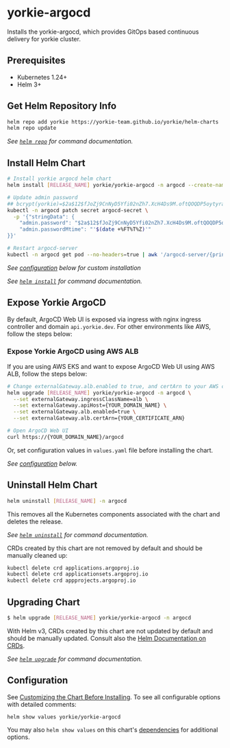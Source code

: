 # yorkie-argocd

Installs the yorkie-argocd, which provides GitOps based continuous delivery for yorkie cluster.

## Prerequisites

- Kubernetes 1.24+
- Helm 3+

## Get Helm Repository Info

```bash
helm repo add yorkie https://yorkie-team.github.io/yorkie/helm-charts
helm repo update
```

_See [`helm repo`](https://helm.sh/docs/helm/helm_repo/) for command documentation._

## Install Helm Chart

```bash
# Install yorkie argocd helm chart
helm install [RELEASE_NAME] yorkie/yorkie-argocd -n argocd --create-namespace

# Update admin password
## bcrypt(yorkie)=$2a$12$fJoZj9CnNyD5Yfi02nZh7.XcH4Ds9M.oftQOQDP5oytyra9cP6Dny
kubectl -n argocd patch secret argocd-secret \
  -p '{"stringData": {
    "admin.password": "$2a$12$fJoZj9CnNyD5Yfi02nZh7.XcH4Ds9M.oftQOQDP5oytyra9cP6Dny",
    "admin.passwordMtime": "'$(date +%FT%T%Z)'"
}}'

# Restart argocd-server
kubectl -n argocd get pod --no-headers=true | awk '/argocd-server/{print $1}'| xargs kubectl delete -n argocd pod
```

_See [configuration](#configuration) below for custom installation_

_See [`helm install`](https://helm.sh/docs/helm/helm_install/) for command documentation._

## Expose Yorkie ArgoCD

By default, ArgoCD Web UI is exposed via ingress with nginx ingress controller and domain `api.yorkie.dev`.
For other environments like AWS, follow the steps below:

### Expose Yorkie ArgoCD using AWS ALB

If you are using AWS EKS and want to expose ArgoCD Web UI using AWS ALB, follow the steps below:

```bash
# Change externalGateway.alb.enabled to true, and certArn to your AWS certificate ARN issued in AWS Certificate Manager
helm upgrade [RELEASE_NAME] yorkie/yorkie-argocd -n argocd \
  --set externalGateway.ingressClassName=alb \
  --set externalGateway.apiHost={YOUR_DOMAIN_NAME} \
  --set externalGateway.alb.enabled=true \
  --set externalGateway.alb.certArn={YOUR_CERTIFICATE_ARN}

# Open ArgoCD Web UI
curl https://{YOUR_DOMAIN_NAME}/argocd
```

Or, set configuration values in `values.yaml` file before installing the chart.

_See [configuration](#configuration) below._

## Uninstall Helm Chart

```bash
helm uninstall [RELEASE_NAME] -n argocd
```

This removes all the Kubernetes components associated with the chart and deletes the release.

_See [`helm uninstall`](https://helm.sh/docs/helm/helm_uninstall/) for command documentation._

CRDs created by this chart are not removed by default and should be manually cleaned up:

```bash
kubectl delete crd applications.argoproj.io
kubectl delete crd applicationsets.argoproj.io
kubectl delete crd appprojects.argoproj.io
```

## Upgrading Chart

```bash
$ helm upgrade [RELEASE_NAME] yorkie/yorkie-argocd -n argocd
```

With Helm v3, CRDs created by this chart are not updated by default and should be manually updated.
Consult also the [Helm Documentation on CRDs](https://helm.sh/docs/chart_best_practices/custom_resource_definitions).

_See [`helm upgrade`](https://helm.sh/docs/helm/helm_upgrade/) for command documentation._

## Configuration

See [Customizing the Chart Before Installing](https://helm.sh/docs/intro/using_helm/#customizing-the-chart-before-installing). To see all configurable options with detailed comments:

```console
helm show values yorkie/yorkie-argocd
```

You may also `helm show values` on this chart's [dependencies](#dependencies) for additional options.
